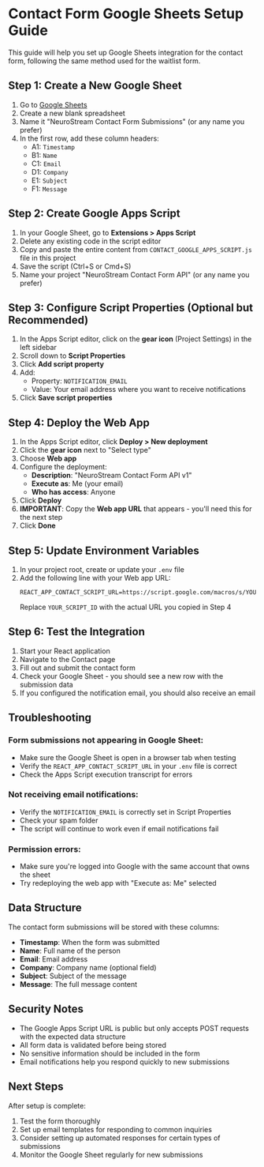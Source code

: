 # Contact Form Google Sheets Setup Guide

This guide will help you set up Google Sheets integration for the contact form, following the same method used for the waitlist form.

## Step 1: Create a New Google Sheet

1. Go to [Google Sheets](https://sheets.google.com)
2. Create a new blank spreadsheet
3. Name it "NeuroStream Contact Form Submissions" (or any name you prefer)
4. In the first row, add these column headers:
   - A1: `Timestamp`
   - B1: `Name`
   - C1: `Email`
   - D1: `Company`
   - E1: `Subject`
   - F1: `Message`

## Step 2: Create Google Apps Script

1. In your Google Sheet, go to **Extensions > Apps Script**
2. Delete any existing code in the script editor
3. Copy and paste the entire content from `CONTACT_GOOGLE_APPS_SCRIPT.js` file in this project
4. Save the script (Ctrl+S or Cmd+S)
5. Name your project "NeuroStream Contact Form API" (or any name you prefer)

## Step 3: Configure Script Properties (Optional but Recommended)

1. In the Apps Script editor, click on the **gear icon** (Project Settings) in the left sidebar
2. Scroll down to **Script Properties**
3. Click **Add script property**
4. Add:
   - Property: `NOTIFICATION_EMAIL`
   - Value: Your email address where you want to receive notifications
5. Click **Save script properties**

## Step 4: Deploy the Web App

1. In the Apps Script editor, click **Deploy > New deployment**
2. Click the **gear icon** next to "Select type"
3. Choose **Web app**
4. Configure the deployment:
   - **Description**: "NeuroStream Contact Form API v1"
   - **Execute as**: Me (your email)
   - **Who has access**: Anyone
5. Click **Deploy**
6. **IMPORTANT**: Copy the **Web app URL** that appears - you'll need this for the next step
7. Click **Done**

## Step 5: Update Environment Variables

1. In your project root, create or update your `.env` file
2. Add the following line with your Web app URL:
   ```
   REACT_APP_CONTACT_SCRIPT_URL=https://script.google.com/macros/s/YOUR_SCRIPT_ID/exec
   ```
   Replace `YOUR_SCRIPT_ID` with the actual URL you copied in Step 4

## Step 6: Test the Integration

1. Start your React application
2. Navigate to the Contact page
3. Fill out and submit the contact form
4. Check your Google Sheet - you should see a new row with the submission data
5. If you configured the notification email, you should also receive an email

## Troubleshooting

### Form submissions not appearing in Google Sheet:
- Make sure the Google Sheet is open in a browser tab when testing
- Verify the `REACT_APP_CONTACT_SCRIPT_URL` in your `.env` file is correct
- Check the Apps Script execution transcript for errors

### Not receiving email notifications:
- Verify the `NOTIFICATION_EMAIL` is correctly set in Script Properties
- Check your spam folder
- The script will continue to work even if email notifications fail

### Permission errors:
- Make sure you're logged into Google with the same account that owns the sheet
- Try redeploying the web app with "Execute as: Me" selected

## Data Structure

The contact form submissions will be stored with these columns:
- **Timestamp**: When the form was submitted
- **Name**: Full name of the person
- **Email**: Email address
- **Company**: Company name (optional field)
- **Subject**: Subject of the message
- **Message**: The full message content

## Security Notes

- The Google Apps Script URL is public but only accepts POST requests with the expected data structure
- All form data is validated before being stored
- No sensitive information should be included in the form
- Email notifications help you respond quickly to new submissions

## Next Steps

After setup is complete:
1. Test the form thoroughly
2. Set up email templates for responding to common inquiries
3. Consider setting up automated responses for certain types of submissions
4. Monitor the Google Sheet regularly for new submissions 